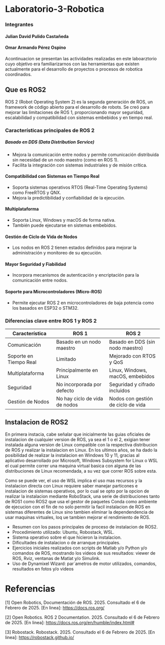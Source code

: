 # Laboratorio-3-Robotica
### Integrantes
#### Julian David Pulido Castañeda
#### Omar Armando Pérez Ospino

Acontinuacion se presentan las actividades realizadas en este laboarztorio cuyo objetivo era familiarizarnos con las herramientas que existen actualmente para el desarrollo de proyectos o procesos de robotica coordinados.

## Que es ROS2

ROS 2 (Robot Operating System 2) es la segunda generación de ROS, un framework de código abierto para el desarrollo de robots. Se creó para mejorar las limitaciones de ROS 1, proporcionando mayor seguridad, escalabilidad y compatibilidad con sistemas embebidos y en tiempo real.

### Características principales de ROS 2

##### Basado en DDS (Data Distribution Service)

<ul>  
<li> Mejora la comunicación entre nodos y permite comunicación distribuida sin necesidad de un nodo maestro (como en ROS 1).
<li> Facilita la integración con sistemas industriales y de misión crítica.
</ul>

#### Compatibilidad con Sistemas en Tiempo Real
<ul>  
<li>Soporta sistemas operativos RTOS (Real-Time Operating Systems) como FreeRTOS y QNX.
<li>Mejora la predictibilidad y confiabilidad de la ejecución.
</ul>  

#### Multiplataforma

<ul>  
<li>Soporta Linux, Windows y macOS de forma nativa.
<li>También puede ejecutarse en sistemas embebidos.
</ul>  

#### Gestión de Ciclo de Vida de Nodos

<ul>  
<li>Los nodos en ROS 2 tienen estados definidos para mejorar la administración y monitoreo de su ejecución.
</ul>  

#### Mayor Seguridad y Fiabilidad

<ul>  
<li>Incorpora mecanismos de autenticación y encriptación para la comunicación entre nodos.
</ul>  

#### Soporte para Microcontroladores (Micro-ROS)

<ul>  
<li>Permite ejecutar ROS 2 en microcontroladores de baja potencia como los basados en ESP32 o STM32.
</ul>  

### Diferencias clave entre ROS 1 y ROS 2

Característica	|	ROS 1	|	ROS 2	|
|	 ---	|	 ---	|	 ---	|
Comunicación	|	Basado en un nodo maestro	|	Basado en DDS (sin nodo maestro)	|
Soporte en Tiempo Real	|	Limitado	|	Mejorado con RTOS y QoS	|
Multiplataforma	|	Principalmente en Linux	|	Linux, Windows, macOS, embebidos	|
Seguridad	|	No incorporada por defecto	|	Seguridad y cifrado incluidos	|
Gestión de Nodos	|	No hay ciclo de vida de nodos	|	Nodos con gestión de ciclo de vida	|


## Instalacion de ROS2

En primera instacia, cabe señalar que inicialmente las guias oficiales de instalacion de cualquier version de ROS, ya sea el 1 o el 2, exigian tener instalada alguna version de Linux compatible con la respectiva distribucion de ROS y realizar la instalacion en Linux. En los ultimos años, se ha dado la posibilidad de realizar la instalacion en Windows 10 y 11, gracias al aplicativo desarrollado por Microsoft, Windows Subsystem for Linux o WSL el cual permite correr una maquina virtual basica con alguna de las distribuciones de Linux recomendada, a su vez que correr ROS sobre esta.

Como se puede ver, el uso de WSL implica el uso mas recursos y la instalacion directa con Linux requiere saber manejar particones e instalacion de sistemas operativos, por lo cual se opto por la opcion de realizar la instalacion mediante RoboStack, una serie de distribuciones tanto de ROS1 como ROS2 que usa el gestor de paquetes Conda como ambiente de ejecucion con el fin de no solo permitir la facil instalacion de ROS en sistemas diferentes de Linux sino tambien eliminar la dependendencia de usar maquinas virtuales, loq ue tambien mejorar el rendimiento de ROS.

<ul>  
<li> Resumen con los pasos principales de proceso de instalacion de ROS2.
<li> Procedimiento utilizado: Ubuntu, Robostack, WSL.
<li> Sistema operativo sobre el que hicieron la instalacion.
<li> Dificultades de instalacion o de arranque principales.
<li> Ejercicios iniciales realizados con scripts de Matlab y/o Python y/o comandos de ROS, mostrando los videos de sus resultados: viewer de ROS, Rviz, ventanas de Matlat y/o Simulink.
<li> Uso de Dynamixel Wizard: par´ametros de motor utilizados, comandos, resultados en fotos y/o videos
</ul>



# Referencias

[1] Open Robotics, Documentación de ROS. 2025. Consultado el 6 de Febrero de 2025. [En linea]: https://docs.ros.org/

[2] Open Robotics. ROS 2 Documentation. 2025. Consultado el 6 de Febrero de 2025. [En linea]: https://docs.ros.org/en/humble/index.html#

[3] Robostack. Robostack. 2025. Consultado el 6 de Febrero de 2025. [En linea]: https://robostack.github.io/
